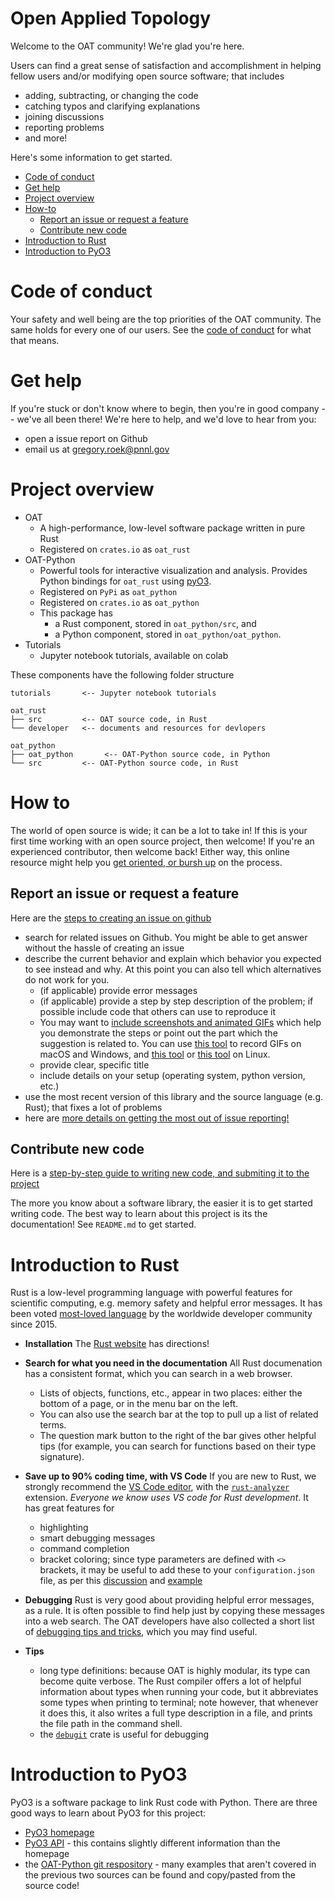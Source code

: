 # Open Applied Topology


Welcome to the OAT community!  We're glad you're here.

Users can find a great sense of satisfaction and accomplishment in helping fellow users and/or modifying open source software; that includes

- adding, subtracting, or changing the code
- catching typos and clarifying explanations
- joining discussions
- reporting problems
- and more!

Here's some information to get started.

- [Code of conduct](#code-of-conduct)
- [Get help](#get-help)  
- [Project overview](#project-overview)
- [How-to](#general-tips)
  - [Report an issue or request a feature](#report-an-issue-or-requiest-a-feature)
  - [Contribute new code](#contribute-new-code)  
- [Introduction to Rust](#general-tips)
- [Introduction to PyO3](#general-tips)



# Code of conduct

Your safety and well being are the top priorities of the OAT community.  The same holds for every one of our users.  See the [code of conduct](./CODE_OF_CONDUCT.md) for what that means.

# Get help

If you're stuck or don't know where to begin, then you're in good company -- we've all been there!  We're here to help, and we'd love to hear from you:

- open a issue report on Github
- email us at <gregory.roek@pnnl.gov>

# Project overview

- OAT
  - A high-performance, low-level software package written in pure Rust
  - Registered on `crates.io` as `oat_rust`
- OAT-Python
  - Powerful tools for interactive visualization and analysis.  Provides Python bindings for `oat_rust` using [pyO3](https://pyo3.rs/).
  - Registered on `PyPi` as `oat_python`
  - Registered on `crates.io` as `oat_python`
  - This package has 
    - a Rust component, stored in `oat_python/src`, and 
    - a Python component, stored in `oat_python/oat_python`. 
- Tutorials
  - Jupyter notebook tutorials, available on colab

These components have the following folder structure

```
tutorials       <-- Jupyter notebook tutorials

oat_rust        
├── src         <-- OAT source code, in Rust
└── developer   <-- documents and resources for devlopers

oat_python
├── oat_python       <-- OAT-Python source code, in Python
└── src         <-- OAT-Python source code, in Rust
```

# How to

The world of open source is wide; it can be a lot to take in!  If this is your first time working with an open source project, then welcome!  If you're an experienced contributor, then welcome back!  Either way, this online resource might help you [get oriented, or bursh up](https://opensource.guide/how-to-contribute/) on the process.

## Report an issue or request a feature

Here are the [steps to creating an issue on github](https://docs.github.com/en/issues/tracking-your-work-with-issues/quickstart)

- search for related issues on Github. You might be able to get answer without the hassle of creating an issue
- describe the current behavior and explain which behavior you expected to see instead and why. At this point you can also tell which alternatives do not work for you.  
  - (if applicable) provide error messages
  - (if applicable) provide a step by step description of the problem; if possible include code that others can use to reproduce it
  - You may want to [include screenshots and animated GIFs](https://www.cockos.com/licecap/) which help you demonstrate the steps or point out the part which the suggestion is related to. You can use [this tool](https://www.cockos.com/licecap/) to record GIFs on macOS and Windows, and [this tool](https://github.com/colinkeenan/silentcast) or [this tool](https://github.com/GNOME/byzanz) on Linux.
  - provide clear, specific title
  - include details on your setup (operating system, python version, etc.)
- use the most recent version of this library and the source language (e.g. Rust); that fixes a lot of problems  
- here are [more details on getting the most out of issue reporting!](https://marker.io/blog/how-to-write-bug-report)

## Contribute new code

Here is a [step-by-step guide to writing new code, and submiting it to the project](https://docs.github.com/en/get-started/quickstart/contributing-to-projects)

The more you know about a software library, the easier it is to get started writing code.  The best way to learn about this project is its the documentation!  See `README.md` to get started.





# Introduction to Rust

Rust is a low-level programming language with powerful features for scientific computing, e.g. memory safety and helpful error messages.  It has been voted [most-loved language](https://insights.stackoverflow.com/survey/2021) by the worldwide developer community since 2015.

* **Installation**  The  [Rust website](https://www.rust-lang.org/learn/get-started) has directions!

* **Search for what you need in the documentation** All Rust documenation has a consistent format, which you can search in a web browser.  
  - Lists of objects, functions, etc., appear in two places: either the bottom of a page, or in the menu bar on the left.
  - You can also use the search bar at the top to pull up a list of related terms.  
  - The question mark button to the right of the bar gives other helpful tips (for example, you can search for functions based on their type signature).

* **Save up to 90% coding time, with VS Code** If you are new to Rust, we strongly recommend the [VS Code editor](https://code.visualstudio.com/docs/languages/rust), with the [`rust-analyzer`](https://marketplace.visualstudio.com/items?itemName=rust-lang.rust-analyzer) extension.  *Everyone we know uses VS code for Rust development*.  It has great features for

  - highlighting
  - smart debugging messages
  - command completion
  - bracket coloring; since type parameters are defined with `<>` brackets, it may be useful to add these to your `configuration.json` file, as per this [discussion](https://github.com/microsoft/vscode/issues/132476) and [example](https://github.com/microsoft/vscode/blob/997228d528d687fd17cbf3ba117a0d4f668c1393/extensions/javascript/tags-language-configuration.json#L11)

  

* **Debugging** Rust is very good about providing helpful error messages, as a rule.
It is often possible to find help just by copying these messages into a web search.
The OAT developers have also collected a short list of [debugging tips and tricks](crate::developer::rust_debugging), which you may find useful.

* **Tips**

  - long type definitions: because OAT is highly modular, its type can become quite verbose.  The Rust compiler offers a lot of helpful information about types when running your code, but it abbreviates some types when printing to terminal; note however, that whenever it does this, it also writes a full type description in a file, and prints the file path in the command shell.
  - the [`debugit`](https://docs.rs/debugit/latest/debugit/) crate is useful for debugging


# Introduction to PyO3

PyO3 is a software package to link Rust code with Python.  There are three good ways to learn about PyO3 for this project:

- [PyO3 homepage](https://pyo3.rs/)
- [PyO3 API](https://docs.rs/pyo3) - this contains slightly different information than the homepage
- the [OAT-Python git respository](https://pyo3.rs/) - many examples that aren't covered in the previous two sources can be found and copy/pasted from the source code!
